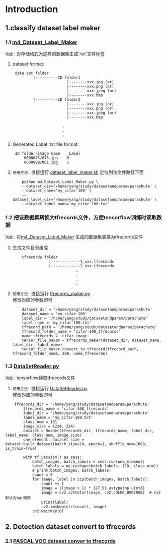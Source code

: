 # Introduction
## 1.classify dataset label maker
### 1.1 [m4_Dataset_Label_Maker](https://github.com/blueskyM01/Common-tools/blob/master/classify%20dataset%20label%20maker/m4_Dataset_Label_Maker.py)
`功能：`对存储格式为这样的数据集生成'.txt'文件标签  
1) dataset format:
        
        data set folder
                |----------ID folder1
                               |--------xxx.jpg (or)
                               |--------xxx.png (or)
                               |--------xxx.jpeg (or)
                               |--------xxx.bmp
                |----------ID folder2
                               |--------xxx.jpg (or)
                               |--------xxx.png (or)
                               |--------xxx.jpeg (or)
                               |--------xxx.bmp
                               
                             .
                             .
                             .
                        
2) Generated Label .txt file format:

        ID folder/image name    Label
            0000045/015.jpg    0
            0000099/001.jpg    1  
3) `使用方法:` 直接运行 [dataset_label_maker.sh](https://github.com/blueskyM01/Common-tools/blob/master/classify%20dataset%20label%20maker/m4_Dataset_Label_Maker.py) 定位到该文件路径下面
    ```
        python m4_Dataset_Label_Maker.py \
        --dataset_dir='/home/yang/study/datasetandparam/parachute' \
        --dataset_name='my_cifar-100' \
        --dataset_label_dir='/home/yang/study/datasetandparam/parachute' \
        --dataset_label_name='my_cifar-100.txt'
    ```
### 1.2 把该数据集转换为tfrecords文件，方便tensorflow训练时读取数据
`功能：`将[m4_Dataset_Label_Maker](https://github.com/blueskyM01/Common-tools/blob/master/classify%20dataset%20label%20maker/m4_Dataset_Label_Maker.py) 生成的数据集装换为tfrecords文件
1) 生成文件目录组成
    ```
        tfrecords folder
                    |-------------1_xxx.tfrecords  
                    |-------------2_xxx.tfrecords  
                                .  
                                .
                                .
                                .
    ```
2) `使用方法:` 直接运行 [tfrecords_maker.py](https://github.com/blueskyM01/Common-tools/blob/master/classify%20dataset%20label%20maker/tfrecords_maker.py)  
修改对应的参数即可
    ```
        dataset_dir = '/home/yang/study/datasetandparam/parachute'
        dataset_name = 'my_cifar-100'
        label_dir = '/home/yang/study/datasetandparam/parachute'
        label_name = 'my_cifar-100.txt'
        tfrecord_path = '/home/yang/study/datasetandparam/parachute'
        tfrecord_folder_name = 'cifar-100_tfrecords'
        name_tfrecords = 'cifar_image'
        tensor_file_maker = tfrecords_maker(dataset_dir, dataset_name, label_dir, label_name)
        tensor_file_maker.convert_to_tfrecord(tfrecord_path, tfrecord_folder_name, 200, name_tfrecords)                
    ```
### 1.3 [DataSetReader.py](https://github.com/blueskyM01/Common-tools/blob/master/classify%20dataset%20label%20maker/DataSetReader.py)
`功能：`tensorflow读取tfrecords文件                                 
1) `使用方法:` 直接运行 [DataSetReader.py](https://github.com/blueskyM01/Common-tools/blob/master/classify%20dataset%20label%20maker/DataSetReader.py)  
修改对应的参数即可   
````
    tfrecords_dir = '/home/yang/study/datasetandparam/parachute'
        tfrecords_name = 'cifar-100_tfrecords'
        label_dir = '/home/yang/study/datasetandparam/parachute'
        label_name = 'my_cifar-100.txt'
        class_num = 101
        image_size = (224, 224)
        dataset = Reader(tfrecords_dir, tfrecords_name, label_dir, label_name, class_num, image_size)
        one_element, dataset_size = dataset.build_dataset(batch_size=10, epoch=1, shuffle_num=1000, is_train=True)
    
        with tf.Session() as sess:
            batch_images, batch_labels = sess.run(one_element)
            batch_labels = np.reshape(batch_labels, (10, class_num))
            # print(batch_images, batch_labels)
            count = 0
            for image, label in zip(batch_images, batch_labels):
                count += 1
                image = ((image + 1) * 127.5).astype(np.uint8)
                image = cv2.cvtColor(image, cv2.COLOR_BGR2RGB)  # cv2默认为bgr顺序
                print(label)
                cv2.imshow(str(count), image)
            cv2.waitKey(0)
````
## 2. Detection dataset convert to tfrecords 
### 2.1 [PASCAL VOC dataset conver to tfrecords]() 




